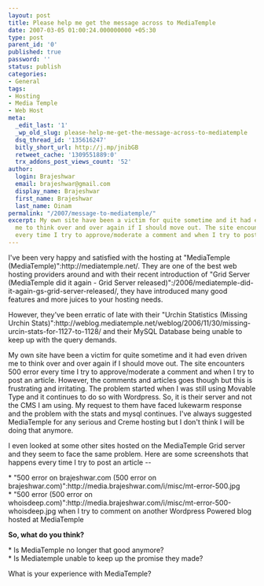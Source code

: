 ```yaml
---
layout: post
title: Please help me get the message across to MediaTemple
date: 2007-03-05 01:00:24.000000000 +05:30
type: post
parent_id: '0'
published: true
password: ''
status: publish
categories:
- General
tags:
- Hosting
- Media Temple
- Web Host
meta:
  _edit_last: '1'
  _wp_old_slug: please-help-me-get-the-message-across-to-mediatemple
  dsq_thread_id: '135616247'
  bitly_short_url: http://j.mp/jnibGB
  retweet_cache: '1309551889:0'
  trx_addons_post_views_count: '52'
author:
  login: Brajeshwar
  email: brajeshwar@gmail.com
  display_name: Brajeshwar
  first_name: Brajeshwar
  last_name: Oinam
permalink: "/2007/message-to-mediatemple/"
excerpt: My own site have been a victim for quite sometime and it had even driven
  me to think over and over again if I should move out. The site encounters 500 error
  every time I try to approve/moderate a comment and when I try to post an article.
---
```

<p>I've been very happy and satisfied with the hosting at "MediaTemple (MediaTemple)":http://mediatemple.net/. They are one of the best web hosting providers around and with their recent introduction of "Grid Server (MediaTemple did it again - Grid Server released)":/2006/mediatemple-did-it-again-gs-grid-server-released/, they have introduced many good features and more juices to your hosting needs.</p>
<p>However, they've been erratic of late with their "Urchin Statistics (Missing Urchin Stats)":http://weblog.mediatemple.net/weblog/2006/11/30/missing-urcin-stats-for-1127-to-1128/ and their MySQL Database being unable to keep up with the query demands.</p>

<p>My own site have been a victim for quite sometime and it had even driven me to think over and over again if I should move out. The site encounters 500 error every time I try to approve/moderate a comment and when I try to post an article. However, the comments and articles goes though but this is frustrating and irritating. The problem started  when I was still using Movable Type and it continues to do so with Wordpress. So, it is their server and not the CMS I am using. My request to them have faced lukewarm response and the problem with the stats and mysql continues. I've always suggested MediaTemple for any serious and Creme hosting but I don't think I will be doing that anymore.</p>
<p>I even looked at some other sites hosted on the MediaTemple Grid server and they seem to face the same problem. Here are some screenshots that happens every time I try to post an article --</p>
<p>* "500 error on brajeshwar.com (500 error on brajeshwar.com)":http://media.brajeshwar.com/i/misc/mt-error-500.jpg<br />
* "500 error (500 error on whoisdeep.com)":http://media.brajeshwar.com/i/misc/mt-error-500-whoisdeep.jpg when I try to comment on another Wordpress Powered blog hosted at MediaTemple</p>
<p><strong>So, what do you think?</strong></p>
<p>* Is MediaTemple no longer that good anymore?<br />
* Is Mediatemple unable to keep up the promise they made?</p>
<p>What is your experience with MediaTemple?</p>

